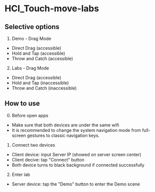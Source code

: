 # HCI_Touch-move-labs

## Selective options
1. Demo - Drag Mode
- Direct Drag (accessible)
- Hold and Tap (accessible)
- Throw and Catch (accessible)
2. Labs - Drag Mode
- Direct Drag (accessible)
- Hold and Tap (inaccessible)
- Throw and Catch (inaccessible)

## How to use

0. Before open apps
- Make sure that both devices are under the same wifi
- It is recommended to change the system navigation mode from full-screen gestures to classic navigation keys.
1. Connect two devices
- Client device: input Server IP (showed on server screen center)
- Client decive: tap "Connect" button
- Both device turns to black background if connected successfully
2. Enter lab
- Server device: tap the "Demo" button to enter the Demo scene
